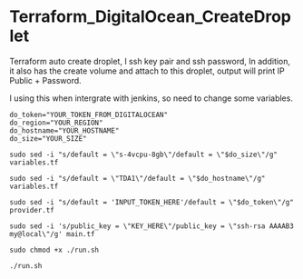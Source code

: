 # Terraform_DigitalOcean_CreateDroplet

Terraform auto create droplet, I ssh key pair and ssh password, In addition, it also has the create volume and attach to this droplet, output will print IP Public + Password.

I using this when intergrate with jenkins, so need to change some variables.

```
do_token="YOUR_TOKEN_FROM_DIGITALOCEAN"
do_region="YOUR_REGION"
do_hostname="YOUR_HOSTNAME"
do_size="YOUR_SIZE"

sudo sed -i "s/default = \"s-4vcpu-8gb\"/default = \"$do_size\"/g" variables.tf

sudo sed -i "s/default = \"TDA1\"/default = \"$do_hostname\"/g" variables.tf

sudo sed -i "s/default = 'INPUT_TOKEN_HERE'/default = \"$do_token\"/g" provider.tf

sudo sed -i 's/public_key = \"KEY_HERE\"/public_key = \"ssh-rsa AAAAB3 my@local\"/g' main.tf

sudo chmod +x ./run.sh

./run.sh
```